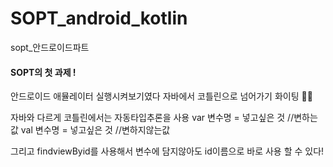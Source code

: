 # SOPT_android_kotlin
sopt_안드로이드파트

#### SOPT의 첫 과제 !
안드로이드 애뮬레이터 실행시켜보기였다
자바에서 코틀린으로 넘어가기 화이팅 :raised_hands::raised_hands:

자바와 다르게 코틀린에서는 자동타입추론을 사용
var 변수명 = 넣고싶은 것 //변하는값 
val 변수명 = 넣고싶은 것 //변하지않는값

그리고 findviewByid를 사용해서 변수에 담지않아도 id이름으로 바로 사용 할 수 있다!
